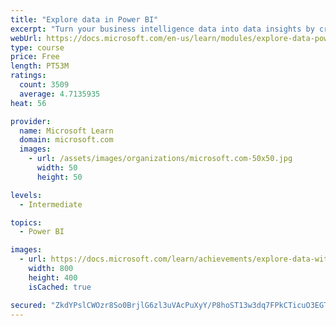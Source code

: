 ```yaml
---
title: "Explore data in Power BI"
excerpt: "Turn your business intelligence data into data insights by creating and configuring Power BI dashboards."
webUrl: https://docs.microsoft.com/en-us/learn/modules/explore-data-power-bi/
type: course
price: Free
length: PT53M
ratings:
  count: 3509
  average: 4.7135935
heat: 56

provider:
  name: Microsoft Learn
  domain: microsoft.com
  images:
    - url: /assets/images/organizations/microsoft.com-50x50.jpg
      width: 50
      height: 50

levels:
  - Intermediate

topics:
  - Power BI

images:
  - url: https://docs.microsoft.com/learn/achievements/explore-data-with-power-bi-desktop-social.png
    width: 800
    height: 400
    isCached: true

secured: "ZkdYPslCWOzr8So0BrjlG6zl3uVAcPuXyY/P8hoST13w3dq7FPkCTicuO3EGT3c+u5uMcaBPK0RJp4bp+mMIqBxMThStzsPiWGNHLBUv/c700WDeR/UtvIcn2ri0qlzGGcFg+882YhVy3niNV/oxwhVDMMIchuhD2tJR039kQdrKGznx0nCgiNK5EYnSI5NAiLvDWgbMJVV9IMO+tBkoEzfF8q1yT/sQCusK5WJUvm2oSUPhLy/6iz5bcfZ9rUc0qsMg7GQXT7JHzx9MFLiREkxMbRRFT6aBYf/T7h27UF8aNeqOxCAW2zk6MV71bxkR4NIHh2UebdID1m60YQbbMiP14D6NIGncFJ1si0dBCoemq7HsiHwohvbDaP262Lf/g4Rw0AGwc9yvdMQ9LPZeag+DDIi7KEMvzpkjqvJRvxo=;ei1w0aP41ggi8MweCUr+cg=="
---
```


